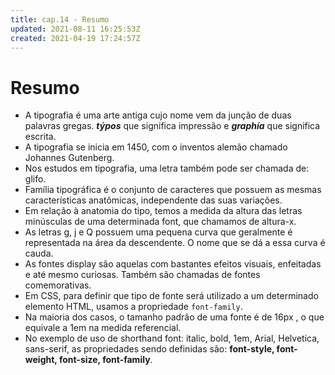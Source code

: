 ```yaml
---
title: cap.14 - Resumo
updated: 2021-08-11 16:25:53Z
created: 2021-04-19 17:24:57Z
---
```


# Resumo

- A tipografia é uma arte antiga cujo nome vem da junção de duas palavras gregas. ***týpos*** que significa impressão e ***graphía*** que significa escrita.
- A tipografia se inicia em 1450, com o inventos alemão chamado Johannes Gutenberg.
- Nos estudos em tipografia, uma letra também pode ser chamada de: glifo.
- Família tipográfica é o conjunto de caracteres que possuem as mesmas características anatômicas, independente das suas variações.
- Em relação à anatomia do tipo, temos a medida da altura das letras minúsculas de uma determinada font, que chamamos de altura-x.
- As letras g, j e Q possuem uma pequena curva que geralmente é representada na área da descendente. O nome que se dá a essa curva é cauda.
- As fontes display são aquelas com bastantes efeitos visuais, enfeitadas e até mesmo curiosas. Também são chamadas de fontes comemorativas.
- Em CSS, para definir que tipo de fonte será utilizado a um determinado elemento HTML, usamos a propriedade `font-family`.
- Na maioria dos casos, o tamanho padrão de uma fonte é de 16px , o que equivale a 1em na medida referencial.
- No exemplo de uso de shorthand font: italic, bold, 1em, Arial, Helvetica, sans-serif, as propriedades sendo definidas são: **font-style, font-weight, font-size, font-family**.